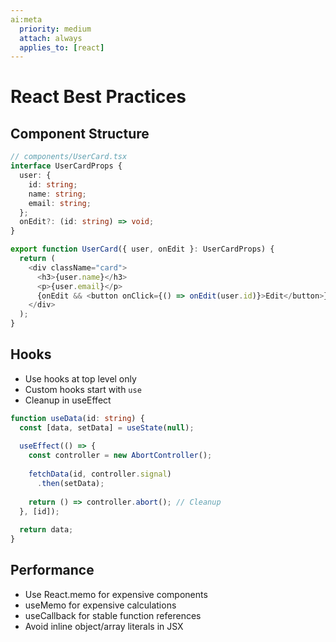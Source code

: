 ```yaml
---
ai:meta
  priority: medium
  attach: always
  applies_to: [react]
---
```


# React Best Practices

## Component Structure

```typescript
// components/UserCard.tsx
interface UserCardProps {
  user: {
    id: string;
    name: string;
    email: string;
  };
  onEdit?: (id: string) => void;
}

export function UserCard({ user, onEdit }: UserCardProps) {
  return (
    <div className="card">
      <h3>{user.name}</h3>
      <p>{user.email}</p>
      {onEdit && <button onClick={() => onEdit(user.id)}>Edit</button>}
    </div>
  );
}
```

## Hooks

- Use hooks at top level only
- Custom hooks start with `use`
- Cleanup in useEffect

```typescript
function useData(id: string) {
  const [data, setData] = useState(null);
  
  useEffect(() => {
    const controller = new AbortController();
    
    fetchData(id, controller.signal)
      .then(setData);
    
    return () => controller.abort(); // Cleanup
  }, [id]);
  
  return data;
}
```

## Performance

- Use React.memo for expensive components
- useMemo for expensive calculations
- useCallback for stable function references
- Avoid inline object/array literals in JSX
